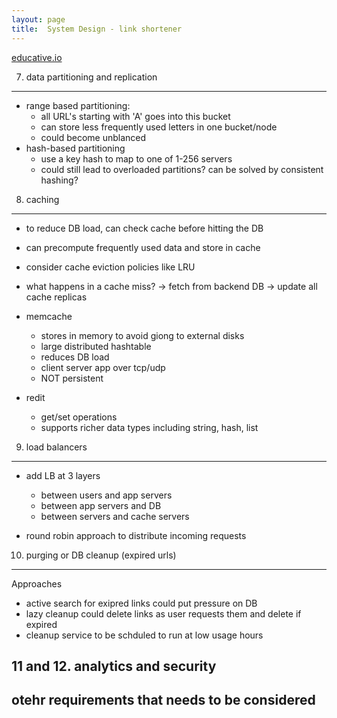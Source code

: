 ```yaml
---
layout: page
title:  System Design - link shortener
---
```


[educative.io](https://www.educative.io/courses/grokking-the-system-design-interview/m2ygV4E81AR)


7. data partitioning and replication
-----------------------
- range based partitioning:
    - all URL's starting with 'A' goes into this bucket
    - can store less frequently used letters in one bucket/node
    - could become unblanced
- hash-based partitioning
    - use a key hash to map to one of 1-256 servers
    - could still lead to overloaded partitions? can be solved by consistent hashing?



8. caching
------------

- to reduce DB load, can check cache before hitting the DB
- can precompute frequently used data and store in cache

- consider cache eviction policies like LRU
- what happens in a cache miss?
    -> fetch from backend DB
    -> update all cache replicas

- memcache
    - stores in memory to avoid giong to external disks
    - large distributed hashtable
    - reduces DB load
    - client server app over tcp/udp
    - NOT persistent

- redit
    - get/set operations
    - supports richer data types including string, hash, list



9. load balancers
----------------

- add LB at 3 layers
    - between users and app servers
    - between app servers and DB
    - between servers and cache servers

- round robin approach to distribute incoming requests



10. purging or DB cleanup (expired urls)
----------------------

Approaches
- active search for exipred links could put pressure on DB
- lazy cleanup could delete links as user requests them and delete if expired
- cleanup service to be schduled to run at low usage hours



11 and 12. analytics and security
--------------------

otehr requirements that needs to be considered
- 

